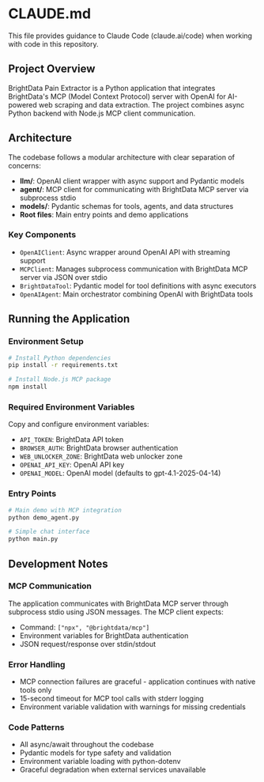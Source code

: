 # CLAUDE.md

This file provides guidance to Claude Code (claude.ai/code) when working with code in this repository.

## Project Overview

BrightData Pain Extractor is a Python application that integrates BrightData's MCP (Model Context Protocol) server with OpenAI for AI-powered web scraping and data extraction. The project combines async Python backend with Node.js MCP client communication.

## Architecture

The codebase follows a modular architecture with clear separation of concerns:

- **llm/**: OpenAI client wrapper with async support and Pydantic models
- **agent/**: MCP client for communicating with BrightData MCP server via subprocess stdio
- **models/**: Pydantic schemas for tools, agents, and data structures
- **Root files**: Main entry points and demo applications

### Key Components

- `OpenAIClient`: Async wrapper around OpenAI API with streaming support
- `MCPClient`: Manages subprocess communication with BrightData MCP server via JSON over stdio
- `BrightDataTool`: Pydantic model for tool definitions with async executors
- `OpenAIAgent`: Main orchestrator combining OpenAI with BrightData tools

## Running the Application

### Environment Setup
```bash
# Install Python dependencies
pip install -r requirements.txt

# Install Node.js MCP package
npm install
```

### Required Environment Variables
Copy and configure environment variables:
- `API_TOKEN`: BrightData API token
- `BROWSER_AUTH`: BrightData browser authentication 
- `WEB_UNLOCKER_ZONE`: BrightData web unlocker zone
- `OPENAI_API_KEY`: OpenAI API key
- `OPENAI_MODEL`: OpenAI model (defaults to gpt-4.1-2025-04-14)

### Entry Points
```bash
# Main demo with MCP integration
python demo_agent.py

# Simple chat interface
python main.py
```

## Development Notes

### MCP Communication
The application communicates with BrightData MCP server through subprocess stdio using JSON messages. The MCP client expects:
- Command: `["npx", "@brightdata/mcp"]`
- Environment variables for BrightData authentication
- JSON request/response over stdin/stdout

### Error Handling
- MCP connection failures are graceful - application continues with native tools only
- 15-second timeout for MCP tool calls with stderr logging
- Environment variable validation with warnings for missing credentials

### Code Patterns
- All async/await throughout the codebase
- Pydantic models for type safety and validation
- Environment variable loading with python-dotenv
- Graceful degradation when external services unavailable